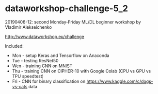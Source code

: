 # dataworkshop-challenge-5_2
20190408-12: second Monday-Friday ML/DL beginner workshop by Vladimir Alekseichenko

http://www.dataworkshop.eu/challenge

Included:
* Mon - setup Keras and Tensorflow on Anaconda
* Tue - testing ResNet50
* Wen - training CNN on MNIST
* Thu - training CNN on CIPHER-10 with Google Colab (CPU vs GPU vs TPU speedtest)
* Fri - CNN for binary classification on https://www.kaggle.com/c/dogs-vs-cats data

